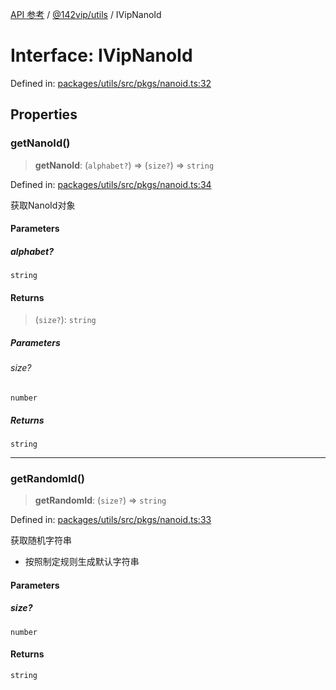 [API 参考](../wiki/Home) / [@142vip/utils](../wiki/@142vip.utils) / IVipNanoId

# Interface: IVipNanoId

Defined in: [packages/utils/src/pkgs/nanoid.ts:32](https://github.com/142vip/core-x/blob/15d5bc9ef4bece78c0e60bdf074a2d245f625100/packages/utils/src/pkgs/nanoid.ts#L32)

## Properties

### getNanoId()

> **getNanoId**: (`alphabet?`) => (`size?`) => `string`

Defined in: [packages/utils/src/pkgs/nanoid.ts:34](https://github.com/142vip/core-x/blob/15d5bc9ef4bece78c0e60bdf074a2d245f625100/packages/utils/src/pkgs/nanoid.ts#L34)

获取NanoId对象

#### Parameters

##### alphabet?

`string`

#### Returns

> (`size?`): `string`

##### Parameters

###### size?

`number`

##### Returns

`string`

***

### getRandomId()

> **getRandomId**: (`size?`) => `string`

Defined in: [packages/utils/src/pkgs/nanoid.ts:33](https://github.com/142vip/core-x/blob/15d5bc9ef4bece78c0e60bdf074a2d245f625100/packages/utils/src/pkgs/nanoid.ts#L33)

获取随机字符串

* 按照制定规则生成默认字符串

#### Parameters

##### size?

`number`

#### Returns

`string`
